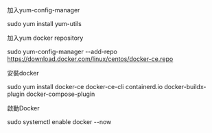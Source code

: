 加入yum-config-manager

sudo yum install yum-utils

加入yum docker repository

sudo yum-config-manager --add-repo https://download.docker.com/linux/centos/docker-ce.repo

安裝docker

sudo yum install docker-ce docker-ce-cli containerd.io docker-buildx-plugin docker-compose-plugin

啟動Docker

sudo systemctl enable docker --now